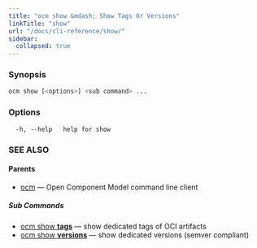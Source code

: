 ```yaml
---
title: "ocm show &mdash; Show Tags Or Versions"
linkTitle: "show"
url: "/docs/cli-reference/show/"
sidebar:
  collapsed: true
---
```


### Synopsis

```bash
ocm show [<options>] <sub command> ...
```

### Options

```text
  -h, --help   help for show
```

### SEE ALSO

#### Parents

* [ocm](ocm.md)	 &mdash; Open Component Model command line client


##### Sub Commands

* [ocm show <b>tags</b>](ocm_show_tags.md)	 &mdash; show dedicated tags of OCI artifacts
* [ocm show <b>versions</b>](ocm_show_versions.md)	 &mdash; show dedicated versions (semver compliant)

